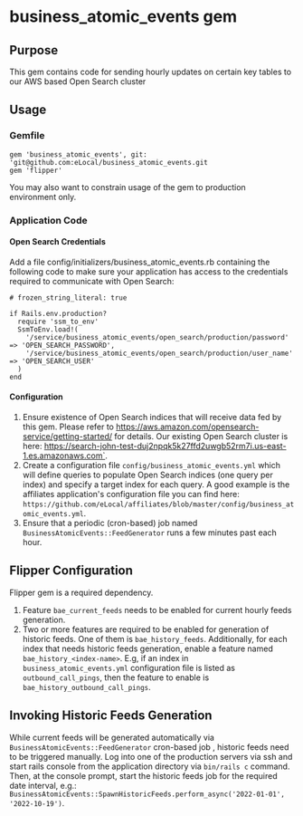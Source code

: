 # business_atomic_events gem

## Purpose
This gem contains code for sending hourly updates on certain key tables to our AWS based Open Search cluster

## Usage

### Gemfile
```
gem 'business_atomic_events', git: 'git@github.com:eLocal/business_atomic_events.git
gem 'flipper'
```

You may also want to constrain usage of the gem to production environment only.

### Application Code
#### Open Search Credentials
Add a file config/initializers/business_atomic_events.rb containing the following code to make sure
your application has access to the credentials required to communicate with Open Search:
```
# frozen_string_literal: true

if Rails.env.production?
  require 'ssm_to_env'
  SsmToEnv.load!(
    '/service/business_atomic_events/open_search/production/password' => 'OPEN_SEARCH_PASSWORD',
    '/service/business_atomic_events/open_search/production/user_name' => 'OPEN_SEARCH_USER'
  )
end
```

#### Configuration
1. Ensure existence of Open Search indices that will receive data fed by this gem. Please refer to https://aws.amazon.com/opensearch-service/getting-started/ for details. Our existing Open Search cluster is here: https://search-john-test-duj2npqk5k27ffd2uwgb52rm7i.us-east-1.es.amazonaws.com`.
2. Create a configuration file `config/business_atomic_events.yml` which will define queries to populate Open Search indices (one query per index) and specify a target index for each query. A good example is the affiliates application's configuration file you can find here: `https://github.com/eLocal/affiliates/blob/master/config/business_atomic_events.yml`.
3. Ensure that a periodic (cron-based) job named `BusinessAtomicEvents::FeedGenerator` runs a few minutes past each hour.

## Flipper Configuration
Flipper gem is a required dependency. 
1. Feature `bae_current_feeds` needs to be enabled for current hourly feeds generation.
2. Two or more features are required to be enabled for generation of historic feeds. One of them is `bae_history_feeds`. Additionally, for each index that needs historic feeds generation, enable a feature named `bae_history_<index-name>`. E.g, if an index in `business_atomic_events.yml` configuration file is listed as `outbound_call_pings`, then the feature to enable is `bae_history_outbound_call_pings`.

## Invoking Historic Feeds Generation
While current feeds will be generated automatically via `BusinessAtomicEvents::FeedGenerator` cron-based job , historic feeds need to be triggered manually.  Log into one of the production servers via ssh and start rails console from the application directory via `bin/rails c` command.  Then, at the console prompt, start the historic feeds job for the required date interval, e.g.: 
`BusinessAtomicEvents::SpawnHistoricFeeds.perform_async('2022-01-01', '2022-10-19')`.
